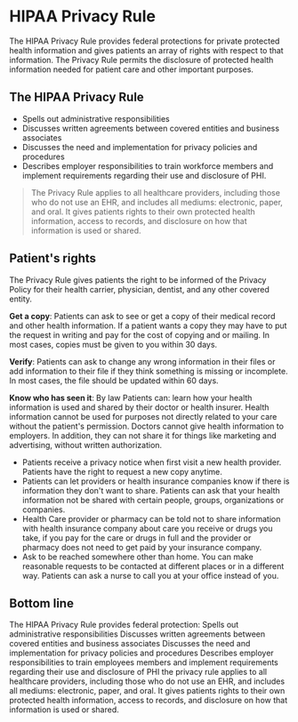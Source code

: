# HIPAA Privacy Rule

The HIPAA Privacy Rule provides federal protections for private
protected health information and gives patients an array of rights with
respect to that information. The Privacy Rule permits the disclosure of
protected health information needed for patient care and other important
purposes.

## The HIPAA Privacy Rule

- Spells out administrative responsibilities
- Discusses written agreements between covered entities and business
  associates
- Discusses the need and implementation for privacy policies and
  procedures
- Describes employer responsibilities to train workforce members and
  implement requirements regarding their use and disclosure of PHI.

> The Privacy Rule applies to all healthcare providers, including those
> who do not use an EHR, and includes all mediums: electronic, paper,
> and oral. It gives patients rights to their own protected health
> information, access to records, and disclosure on how that information
> is used or shared.

## Patient's rights

The Privacy Rule gives patients the right to be informed of the Privacy
Policy for their health carrier, physician, dentist, and any other
covered entity.

**Get a copy**: Patients can ask to see or get a copy of their medical
record and other health information. If a patient wants a copy they may
have to put the request in writing and pay for the cost of copying and
or mailing. In most cases, copies must be given to you within 30 days.

**Verify**: Patients can ask to change any wrong information in their
files or add information to their file if they think something is
missing or incomplete. In most cases, the file should be updated within
60 days.

**Know who has seen it**: By law Patients can: learn how your health
information is used and shared by their doctor or health insurer. Health
information cannot be used for purposes not directly related to your
care without the patient's permission. Doctors cannot give health
information to employers. In addition, they can not share it for things
like marketing and advertising, without written authorization.

- Patients receive a privacy notice when first visit a new health
  provider. Patients have the right to request a new copy anytime.
- Patients can let providers or health insurance companies know if there
  is information they don't want to share. Patients can ask that your
  health information not be shared with certain people, groups,
  organizations or companies.
- Health Care provider or pharmacy can be told not to share information
  with health insurance company about care you receive or drugs you
  take, if you pay for the care or drugs in full and the provider or
  pharmacy does not need to get paid by your insurance company.
- Ask to be reached somewhere other than home. You can make reasonable
  requests to be contacted at different places or in a different way.
  Patients can ask a nurse to call you at your office instead of you.

## Bottom line

The HIPAA Privacy Rule provides federal protection: Spells out
administrative responsibilities Discusses written agreements between
covered entities and business associates Discusses the need and
implementation for privacy policies and procedures Describes employer
responsibilities to train employees members and implement requirements
regarding their use and disclosure of PHI the privacy rule applies to
all healthcare providers, including those who do not use an EHR, and
includes all mediums: electronic, paper, and oral. It gives patients
rights to their own protected health information, access to records, and
disclosure on how that information is used or shared.
